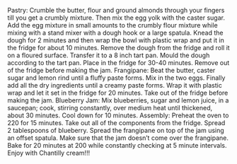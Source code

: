Pastry: Crumble the butter, flour and ground almonds through your fingers till you get a crumbly mixture. Then mix the egg yolk with the caster sugar. Add the egg mixture in small amounts to the crumbly flour mixture while mixing with a stand mixer with a dough hook or a  large spatula. Knead the dough for 2 minutes and then wrap the bowl with plastic wrap and put it in the fridge for about  10 minutes. Remove the dough from the fridge and roll it  on a floured surface. Transfer it to a 8 inch tart pan. Mould the dough according to the tart pan. Place in the fridge for 30-40 minutes. Remove out of the fridge before making the jam.
Frangipane: Beat the butter, caster sugar and lemon rind until a fluffy paste forms. Mix in the two eggs. Finally add all the dry ingredients until a creamy paste forms. Wrap it with plastic wrap and let it set in the fridge for 20 minutes. Take out of the fridge before making the jam.
Blueberry Jam: Mix blueberries, sugar and lemon juice, in a saucepan; cook, stirring constantly, over medium heat until thickened, about 30 minutes. Cool down for 10 minutes.
Assembly: Preheat the oven to 220 for 15 minutes. Take out all of the components from the fridge. Spread 2 tablespoons of blueberry. Spread the frangipane on top of the jam using an offset spatula. Make sure that the jam doesn’t come over the frangipane.
Bake for 20 minutes at 200 while constantly checking at 5 minute intervals. Enjoy with Chantilly cream!!!
